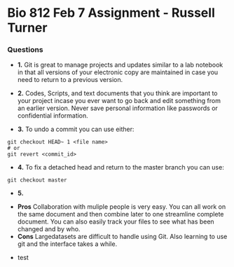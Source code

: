 # Bio 812 Feb 7 Assignment - Russell Turner

### Questions

  * **1.** Git is great to manage projects and updates similar to a lab notebook in that all versions of your electronic copy are maintained in case you need to return to a previous version.
  
  * **2.** Codes, Scripts, and text documents that you think are important to your project incase you ever want to go back and edit something from an earlier version. Never save personal information like passwords or confidential information.
  
  * **3.** To undo a commit you can use either:
  ```{r}
git checkout HEAD~ 1 <file name>
  # or
git revert <commit_id>
 ```

  * **4.** To fix a detached head and return to the master branch you can use:
  ```{r}
  git checkout master
  ```
  
  * **5.** 
   + **Pros** Collaboration with muliple people is very easy. You can all work on the same document and then combine later to one streamline complete document. You can also easily track your files to see what has been changed and by who. 
   + **Cons** Largedatasets are difficult to handle using Git. Also learning to use git and the interface takes a while.
   
   - test
